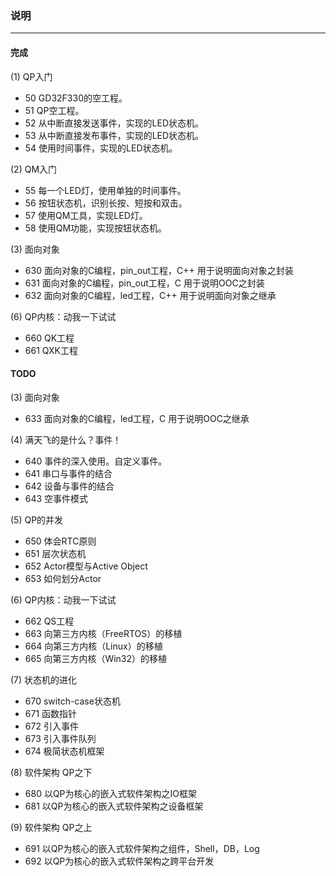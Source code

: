 ### 说明
-------
#### 完成
(1) QP入门
+ 50 GD32F330的空工程。
+ 51 QP空工程。
+ 52 从中断直接发送事件，实现的LED状态机。
+ 53 从中断直接发布事件，实现的LED状态机。
+ 54 使用时间事件，实现的LED状态机。

(2) QM入门
+ 55 每一个LED灯，使用单独的时间事件。
+ 56 按钮状态机，识别长按、短按和双击。
+ 57 使用QM工具，实现LED灯。
+ 58 使用QM功能，实现按钮状态机。

(3) 面向对象
+ 630 面向对象的C编程，pin_out工程，C++
    用于说明面向对象之封装
+ 631 面向对象的C编程，pin_out工程，C
    用于说明OOC之封装
+ 632 面向对象的C编程，led工程，C++
    用于说明面向对象之继承

(6) QP内核：动我一下试试
+ 660 QK工程
+ 661 QXK工程

#### TODO
(3) 面向对象
+ 633 面向对象的C编程，led工程，C
    用于说明OOC之继承

(4) 满天飞的是什么？事件！
+ 640 事件的深入使用。自定义事件。
+ 641 串口与事件的结合
+ 642 设备与事件的结合
+ 643 空事件模式

(5) QP的并发
+ 650 体会RTC原则
+ 651 层次状态机
+ 652 Actor模型与Active Object
+ 653 如何划分Actor

(6) QP内核：动我一下试试
+ 662 QS工程
+ 663 向第三方内核（FreeRTOS）的移植
+ 664 向第三方内核（Linux）的移植
+ 665 向第三方内核（Win32）的移植

(7) 状态机的进化
+ 670 switch-case状态机
+ 671 函数指针
+ 672 引入事件
+ 673 引入事件队列
+ 674 极简状态机框架

(8) 软件架构 QP之下
+ 680 以QP为核心的嵌入式软件架构之IO框架
+ 681 以QP为核心的嵌入式软件架构之设备框架

(9) 软件架构 QP之上
+ 691 以QP为核心的嵌入式软件架构之组件，Shell，DB，Log
+ 692 以QP为核心的嵌入式软件架构之跨平台开发
